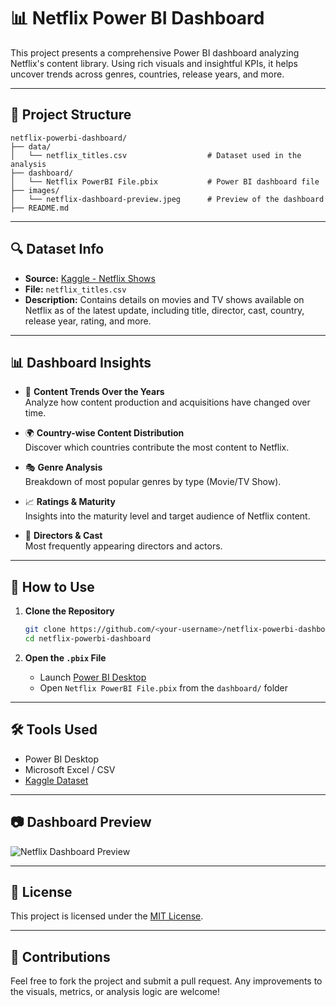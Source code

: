 # 📊 Netflix Power BI Dashboard

This project presents a comprehensive Power BI dashboard analyzing Netflix's content library. Using rich visuals and insightful KPIs, it helps uncover trends across genres, countries, release years, and more.

---

## 📁 Project Structure

```
netflix-powerbi-dashboard/
├── data/
│   └── netflix_titles.csv                  # Dataset used in the analysis
├── dashboard/
│   └── Netflix PowerBI File.pbix           # Power BI dashboard file
├── images/
│   └── netflix-dashboard-preview.jpeg      # Preview of the dashboard
├── README.md
```

---

## 🔍 Dataset Info

- **Source:** [Kaggle - Netflix Shows](https://www.kaggle.com/datasets/shivamb/netflix-shows)
- **File:** `netflix_titles.csv`
- **Description:** Contains details on movies and TV shows available on Netflix as of the latest update, including title, director, cast, country, release year, rating, and more.

---

## 📊 Dashboard Insights

- 📅 **Content Trends Over the Years**  
  Analyze how content production and acquisitions have changed over time.

- 🌍 **Country-wise Content Distribution**  
  Discover which countries contribute the most content to Netflix.

- 🎭 **Genre Analysis**  
  Breakdown of most popular genres by type (Movie/TV Show).

- 📈 **Ratings & Maturity**  
  Insights into the maturity level and target audience of Netflix content.

- 👥 **Directors & Cast**  
  Most frequently appearing directors and actors.

---

## 🚀 How to Use

1. **Clone the Repository**
   ```bash
   git clone https://github.com/<your-username>/netflix-powerbi-dashboard.git
   cd netflix-powerbi-dashboard
   ```

2. **Open the `.pbix` File**
   - Launch [Power BI Desktop](https://powerbi.microsoft.com/)
   - Open `Netflix PowerBI File.pbix` from the `dashboard/` folder

---

## 🛠 Tools Used

- Power BI Desktop
- Microsoft Excel / CSV
- [Kaggle Dataset](https://www.kaggle.com/datasets/shivamb/netflix-shows)

---

## 📷 Dashboard Preview

![Netflix Dashboard Preview](images/netflix-dashboard-preview.jpeg)

---

## 📜 License

This project is licensed under the [MIT License](LICENSE).

---

## 🤝 Contributions

Feel free to fork the project and submit a pull request. Any improvements to the visuals, metrics, or analysis logic are welcome!
